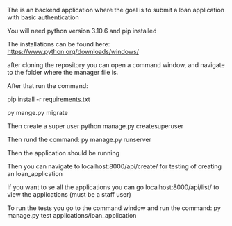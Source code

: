 The is an backend application where the goal is to submit a loan application with basic authentication

You will need python version 3.10.6 and pip installed

The installations can be found here:
https://www.python.org/downloads/windows/

after cloning the repository you can open a command window, and navigate to the folder where the manager file is.

After that run the command:

pip install -r requirements.txt

py mange.py migrate

Then create a super user
python manage.py createsuperuser

Then rund the command:
py manage.py runserver

Then the application should be running


Then you can navigate to localhost:8000/api/create/ for testing of creating an loan_application

If you want to se all the applications you can go localhost:8000/api/list/ to view the applications (must be a staff user)


To run the tests you go to the command window and run the command:
py manage.py test applications/loan_application
